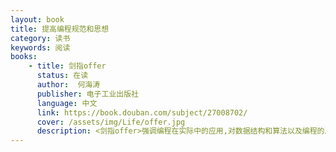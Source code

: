```yaml
---
layout: book
title: 提高编程规范和思想 
category: 读书
keywords: 阅读
books: 
    - title: 剑指offer
      status: 在读
      author:  何海涛
      publisher: 电子工业出版社
      language: 中文
      link: https://book.douban.com/subject/27008702/
      cover: /assets/img/Life/offer.jpg
      description: <剑指offer>强调编程在实际中的应用,对数据结构和算法以及编程的质量讲解的很细腻,旨在应对工作面试的编程技巧.本书可以作为提高个人编程思想的一本书,也可以用来提升自己在IT研发岗面试的技巧.虽然本书用C++/C#构建,但是书中的编程思想和应试技巧是很值得学习的.    
---
```

